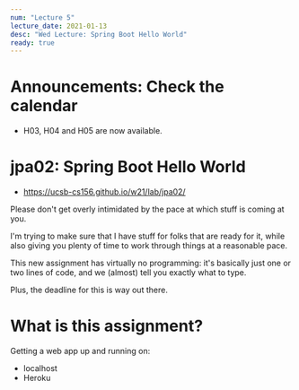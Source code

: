 ```yaml
---
num: "Lecture 5"
lecture_date: 2021-01-13
desc: "Wed Lecture: Spring Boot Hello World"
ready: true
---
```


# Announcements: Check the calendar


* H03, H04 and H05 are now available.


# jpa02: Spring Boot Hello World

* <https://ucsb-cs156.github.io/w21/lab/jpa02/>

Please don't get overly intimidated by the pace at which stuff is coming at you.

I'm trying to make sure that I have stuff for folks that are ready for it, while also giving you plenty of time to work through things at a reasonable pace.

This new assignment has virtually no programming: it's basically just one or two lines of code, and we (almost) tell you exactly what to type.

Plus, the deadline for this is way out there.

# What is this assignment?

Getting a web app up and running on:
* localhost
* Heroku

